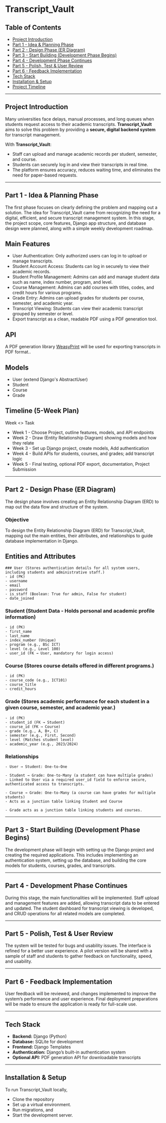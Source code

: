 # Transcript_Vault

## Table of Contents
- [Project Introduction](#project-introduction)
- [Part 1 - Idea & Planning Phase](#part-1---idea--planning-phase)
- [Part 2 - Design Phase (ER Diagram)](#part-2---design-phase-er-diagram)
- [Part 3 - Start Building (Development Phase Begins)](#part-3---start-building-development-phase-begins)
- [Part 4 - Development Phase Continues](#part-4---development-phase-continues)
- [Part 5 - Polish, Test & User Review](#part-5---polish-test--user-review)
- [Part 6 - Feedback Implementation](#part-6---feedback-implementation)
- [Tech Stack](#tech-stack)
- [Installation & Setup](#installation--setup)
- [Project Timeline](#project-timeline)

---

## Project Introduction 
Many universities face delays, manual processes, and long queues when students request access to their academic transcripts. **Transcript_Vault** aims to solve this problem by providing a **secure, digital backend system** for transcript management.

With **Transcript_Vault**:
- Staff can upload and manage academic records per student, semester, and course.
- Students can securely log in and view their transcripts in real time.
- The platform ensures accuracy, reduces waiting time, and eliminates the need for paper-based requests.

---

## Part 1 - Idea & Planning Phase
The first phase focuses on clearly defining the problem and mapping out a solution. 
The idea for Transcript_Vault came from recognizing the need for a digital, efficient, and secure transcript management system. In this stage, the project scope, core features, Django app structure, and database design were planned, along with a simple weekly development roadmap.


## Main Features
  - User Authentication: Only authorized users can log in to upload or manage transcripts.
  - Student Account Access: Students can log in securely to view their academic records.
  - Student Profile Management: Admins can add and manage student data such as name, index number, program, and level.
  - Course Management: Admins can add courses with titles, codes, and credit hours for various programs.
  - Grade Entry: Admins can upload grades for students per course, semester, and academic year.
  - Transcript Viewing: Students can view their academic transcript grouped by semester or level.
  - Export transcript as a clean, readable PDF using a PDF generation tool.

## API 
 A PDF generation library [WeasyPrint](https://weasyprint.org/) will be used for exporting transcripts in PDF format..

## Models
- User (extend Django's AbstractUser)
- Student
- Course
- Grade

## Timeline (5-Week Plan)
Week          <>  Task
- Week 1    - Choose Project, outline features, models, and API endpoints 
- Week 2    - Draw (Entity Relationship Diagram) showing models and how they relate
- Week 3    - Set up Django project, create models, Add authentication
- Week 4    - Build APIs for students, courses, and grades; add transcript logic
- Week 5    - Final testing, optional PDF export, documentation, Project Submission


---


## Part 2 - Design Phase (ER Diagram)
The design phase involves creating an Entity Relationship Diagram (ERD) to map out the data flow and structure of the system. 

  ### Objective
  To design the Entity Relationship Diagram (ERD) for Transcript_Vault, mapping out the main entities, their attributes, and relationships to      guide database implementation in Django.

  ## Entities and Attributes
    ### User (Stores authentication details for all system users, including students and administrative staff.)
    - id (PK)
    - username
    - email
    - password
    - is_staff (Boolean: True for admin, False for student)
    - date_joined

  ### Student (Student Data - Holds personal and academic profile information)
    - id (PK)
    - first_name
    - last_name
    - index_number (Unique)
    - program (e.g., BSc ICT)
    - level (e.g., Level 100)
    - user_id (FK → User, mandatory for login access)

  ### Course (Stores course details offered in different programs.)
    - id (PK)
    - course_code (e.g., ICT101)
    - course_title
    - credit_hours


  ### Grade (Stores academic performance for each student in a given course, semester, and academic year.)
    - id (PK)
    - student_id (FK → Student)
    - course_id (FK → Course)
    - grade (e.g., A, B+, C)
    - semester (e.g., First, Second)
    - level (Matches student level)
    - academic_year (e.g., 2023/2024)


  ### Relationships
    - User → Student: One-to-One 

    - Student → Grade: One-to-Many (a student can have multiple grades)
    - Linked to User via a required user_id field to enforce secure, authenticated access to transcripts.

    - Course → Grade: One-to-Many (a course can have grades for multiple students)
    - Acts as a junction table linking Student and Course

    - Grade acts as a junction table linking students and courses.

---

## Part 3 - Start Building (Development Phase Begins)
The development phase will begin with setting up the Django project and creating the required applications. This includes implementing an authentication system, setting up the database, and building the core models for students, courses, grades, and transcripts.

---

## Part 4 - Development Phase Continues
During this stage, the main functionalities will be implemented. Staff upload and management features are added, allowing transcript data to be entered and updated. The student dashboard for transcript viewing is developed, and CRUD operations for all related models are completed.

---

## Part 5 - Polish, Test & User Review
The system will be tested for bugs and usability issues. The interface is refined for a better user experience. A pilot version will be shared with a sample of staff and students to gather feedback on functionality, speed, and usability.


---

## Part 6 - Feedback Implementation
User feedback will be reviewed, and changes implemented to improve the system’s performance and user experience. Final deployment preparations will be made to ensure the application is ready for full-scale use.


---

## Tech Stack
- **Backend:** Django (Python)
- **Database:** SQLite for development
- **Frontend:** Django Templates
- **Authentication:** Django’s built-in authentication system
- **Optional API:** PDF generation API for downloadable transcripts

---

## Installation & Setup
To run Transcript_Vault locally, 
- Clone the repository
- Set up a virtual environment.
- Run migrations, and
- Start the development server.
